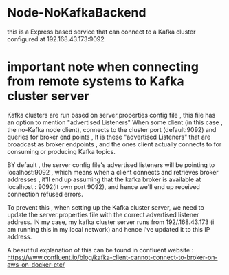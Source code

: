 # Node-NoKafkaBackend
this is a Express based service that can connect to a Kafka cluster configured at 192.168.43.173:9092

# important note when connecting from remote systems to Kafka cluster server
Kafka clusters are run based on server.properties config file , this file has an option to mention "advertised Listeners"
When some client (in this case , the no-Kafka node client),  connects to the  cluster port (default:9092) and queries for
broker end points , It is these  "advertised Listeners" that are broadcast as 
broker endpoints , and  the ones  client actually connects to for consuming or producing Kafka topics.

BY default , the server config file's advertised listeners will be pointing to localhost:9092 , which means when a client connects
and retrieves broker addresses , it'll end up assuming that the kafka broker is available at localhost : 9092(it own port 9092), and hence
we'll end up received connection refused errors.

To prevent this , when setting up the Kafka cluster server, we need to update the server.properties file with the correct advertised listener address.
IN my case, my kafka cluster server runs from 192/.168.43.173 (i am running this in my local network) and hence i've updated it to this IP address.

A beautiful explanation of this can be found in confluent website : https://www.confluent.io/blog/kafka-client-cannot-connect-to-broker-on-aws-on-docker-etc/ 
